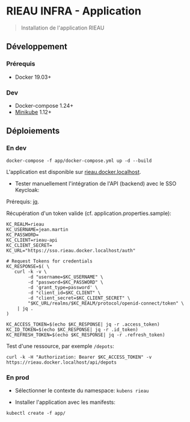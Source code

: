# RIEAU INFRA - Application

> Installation de l'application RIEAU

## Développement

### Prérequis

* Docker 19.03+

### Dev

* Docker-compose 1.24+
* [Minikube](https://kubernetes.io/docs/setup/learning-environment/minikube/) 1.12+

## Déploiements

### En dev

```shell
docker-compose -f app/docker-compose.yml up -d --build
```

L'application est disponible sur [rieau.docker.localhost](https://rieau.docker.localhost).

* Tester manuellement l'intégration de l'API (backend) avec le SSO Keycloak:

Prérequis: [jq](https://stedolan.github.io/jq/).

Récupération d'un token valide (cf. application.properties.sample):

```shell
KC_REALM=rieau
KC_USERNAME=jean.martin
KC_PASSWORD=
KC_CLIENT=rieau-api
KC_CLIENT_SECRET=
KC_URL="https://sso.rieau.docker.localhost/auth"

# Request Tokens for credentials
KC_RESPONSE=$( \
   curl -k -v \
        -d "username=$KC_USERNAME" \
        -d "password=$KC_PASSWORD" \
        -d 'grant_type=password' \
        -d "client_id=$KC_CLIENT" \
        -d "client_secret=$KC_CLIENT_SECRET" \
        "$KC_URL/realms/$KC_REALM/protocol/openid-connect/token" \
    | jq .
)

KC_ACCESS_TOKEN=$(echo $KC_RESPONSE| jq -r .access_token)
KC_ID_TOKEN=$(echo $KC_RESPONSE| jq -r .id_token)
KC_REFRESH_TOKEN=$(echo $KC_RESPONSE| jq -r .refresh_token)
```

Test d'une ressource, par exemple `/depots`:

```shell
curl -k -H "Authorization: Bearer $KC_ACCESS_TOKEN" -v https://rieau.docker.localhost/api/depots
```

### En prod

* Sélectionner le contexte du namespace: `kubens rieau`

* Installer l'application avec les manifests:

```shell
kubectl create -f app/
```
